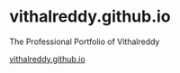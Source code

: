 # vithalreddy.github.io
The Professional Portfolio of Vithalreddy

[vithalreddy.github.io](https://vithalreddy.github.io "Visit My Portfolio site")

